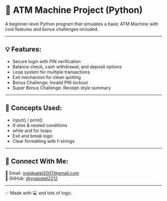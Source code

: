 # 🏧 ATM Machine Project (Python)

A beginner-level Python program that simulates a basic ATM Machine with cool features and bonus challenges included.

---

## 💡 Features:
- Secure login with PIN verification
- Balance check, cash withdrawal, and deposit options
- Loop system for multiple transactions
- Exit mechanism for clean quitting
- Bonus Challenge: Invalid PIN lockout
- Super Bonus Challenge: Receipt-style summary

---

## 🧠 Concepts Used:
- input() / print()  
- if-else & nested conditions  
- while and for loops  
- Exit and break logic  
- Clear formatting with f-strings

---

## 🔗 Connect With Me:
📧 Email: vrajdpatel2007@gmail.com  
👤 GitHub: [@vrajpatel2212](https://github.com/vrajpatel2212)

---

✅ Made with 💻 and lots of logic.
